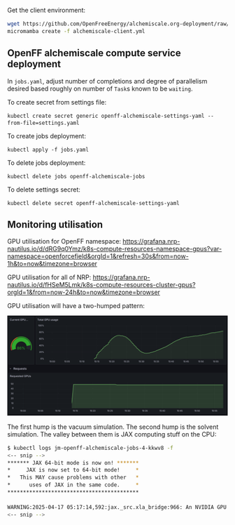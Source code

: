 Get the client environment:

```bash
wget https://github.com/OpenFreeEnergy/alchemiscale.org-deployment/raw/refs/tags/2025.03.04-0/deployments/root/conda-envs/alchemiscale-client.yml
micromamba create -f alchemiscale-client.yml
```

## OpenFF alchemiscale compute service deployment

In `jobs.yaml`, adjust number of completions and degree of parallelism desired based roughly on number of `Task`s known to be `waiting`.

To create secret from settings file:

    kubectl create secret generic openff-alchemiscale-settings-yaml --from-file=settings.yaml

To create jobs deployment:

    kubectl apply -f jobs.yaml

To delete jobs deployment:

    kubectl delete jobs openff-alchemiscale-jobs

To delete settings secret:

    kubectl delete secret openff-alchemiscale-settings-yaml
    
## Monitoring utilisation

GPU utilisation for OpenFF namespace: <https://grafana.nrp-nautilus.io/d/dRG9q0Ymz/k8s-compute-resources-namespace-gpus?var-namespace=openforcefield&orgId=1&refresh=30s&from=now-1h&to=now&timezone=browser>

GPU utilisation for all of NRP: <https://grafana.nrp-nautilus.io/d/fHSeM5Lmk/k8s-compute-resources-cluster-gpus?orgId=1&from=now-24h&to=now&timezone=browser>

GPU utilisation will have a two-humped pattern:

![](gpu_utilisation_pattern.png)

The first hump is the vacuum simulation. The second hump is the solvent simulation. The valley between them is JAX computing stuff on the CPU:

```bash
$ kubectl logs jm-openff-alchemiscale-jobs-4-kkwv8 -f
<-- snip -->
******* JAX 64-bit mode is now on! *******
*     JAX is now set to 64-bit mode!     *
*   This MAY cause problems with other   *
*      uses of JAX in the same code.     *
******************************************

WARNING:2025-04-17 05:17:14,592:jax._src.xla_bridge:966: An NVIDIA GPU may be present on this machine, but a CUDA-enabled jaxlib is not installed. Falling back to cpu.
<-- snip -->
```
